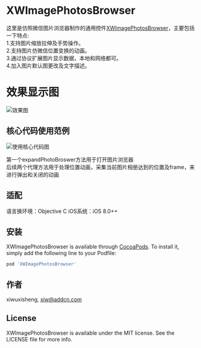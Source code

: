 # XWImagePhotosBrowser
这里是仿照微信图片浏览器制作的通用控件[XWImagePhotosBrowser](https://github.com/xiwuxisheng/XWImagePhotosBrowser)，主要包括一下特点:  
1.支持图片缩放拉伸及手势操作。  
2.支持图片仿微信位置变换的动画。  
3.通过协议扩展图片显示数据，本地和网络都可。  
4.加入图片默认图更改及文字描述。

# 效果显示图  
![效果图](http://i2.bvimg.com/685434/4742301bd8b7c601.gif)

## 核心代码使用范例  
![使用核心代码图](http://i1.bvimg.com/685434/c26879d0056ecd43.jpg)  

第一个expandPhotoBroswer方法用于打开图片浏览器  
后续两个代理方法用于处理位置动画，采集当前图片相册达到的位置及frame，来进行弹出和关闭的动画

## 适配  
语言换环境：Objective C
iOS系统：iOS 8.0++

## 安装

XWImagePhotosBrowser is available through [CocoaPods](https://cocoapods.org). To install
it, simply add the following line to your Podfile:

```ruby
pod 'XWImagePhotosBrowser'
```

## 作者

xiwuxisheng, xiw@addcn.com

## License

XWImagePhotosBrowser is available under the MIT license. See the LICENSE file for more info.
